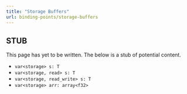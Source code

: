 ```yaml
---
title: "Storage Buffers"
url: binding-points/storage-buffers
---
```


## STUB
This page has yet to be written. The below is a stub of potential content.

* `var<storage> s: T`
* `var<storage, read> s: T`
* `var<storage, read_write> s: T`
* `var<storage> arr: array<f32>`

